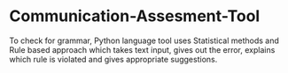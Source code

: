 # Communication-Assesment-Tool
To check for grammar, Python language tool uses Statistical methods and Rule based approach which takes text input, gives out the error, explains which rule is violated and gives appropriate suggestions.
